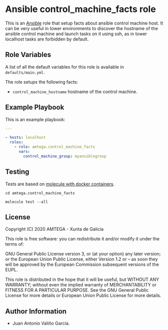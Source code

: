 # Ansible control_machine_facts role

This is an [Ansible](http://www.ansible.com) role that setup facts about ansible control machine host. It can be very useful in tower environments to discover the hostname of the ansible control machine and launch tasks on it using ssh, as in tower localhost tasks are forbidden by default.

## Role Variables

A list of all the default variables for this role is available in `defaults/main.yml`.

The role setups the following facts:

-  `control_machine_hostname` hostname of the control machine.

## Example Playbook

This is an example playbook:

```yaml
---

- hosts: localhost
  roles:
    - role: amtega.control_machine_facts
      vars:
        control_machine_group: myansiblegroup
```

## Testing

Tests are based on [molecule with docker containers](https://molecule.readthedocs.io/en/latest/installation.html).

```shell
cd amtega.control_machine_facts

molecule test --all
```

## License

Copyright (C) 2020 AMTEGA - Xunta de Galicia

This role is free software: you can redistribute it and/or modify it under the terms of:

GNU General Public License version 3, or (at your option) any later version; or the European Union Public License, either Version 1.2 or – as soon they will be approved by the European Commission ­subsequent versions of the EUPL.

This role is distributed in the hope that it will be useful, but WITHOUT ANY WARRANTY; without even the implied warranty of MERCHANTABILITY or FITNESS FOR A PARTICULAR PURPOSE.  See the GNU General Public License for more details or European Union Public License for more details.

## Author Information

- Juan Antonio Valiño García.

